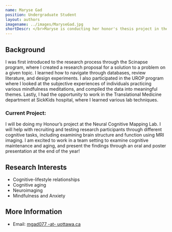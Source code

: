 ```yaml
---
name: Maryse Gad
position: Undergraduate Student
layout: authors
imagename: ../images/MaryseGad.jpg
shortDescr: </br>Maryse is conducting her honor's thesis project in the lab and will focus on understanding the age related effects on <b>verbal working memory</b>.
---
```

## Background

I was first introduced to the research process through the Scinapse program, where I created a research proposal for a solution to a problem on a given topic. I learned how to navigate through databases, review literature, and design experiments. 
I also participated in the UROP program where I looked at the subjective experiences of individuals practicing various mindfulness meditations, and compiled the data into meaningful themes.
Lastly, I had the opportunity to work in the Translational Medicine department at SickKids hospital, where I learned various lab techniques.

### Current Project:
I will be doing my Honour’s project at the Neural Cognitive Mapping Lab. I will help with recruiting and testing research participants through different cognitive tasks, including examining brain structure and function using MRI imaging. I am excited to work in a team setting to examine cognitive maintenance and aging, and present the findings through an oral and poster presentation at the end of the year!



## Research Interests

* Cognitive-lifestyle relationships
* Cognitive aging
* Neuroimaging
* Mindfulness and Anxiety


## More Information

* Email: <a href='mailto:mgad077@uottawa.ca'>mgad077 -at- uottawa.ca</a>
